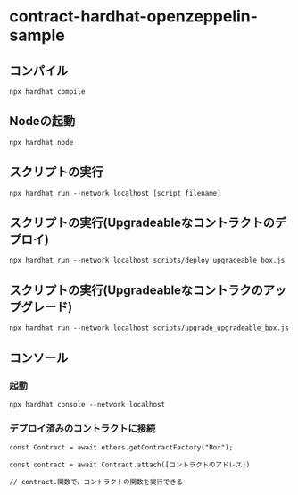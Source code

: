 # contract-hardhat-openzeppelin-sample

## コンパイル
```
npx hardhat compile
```

## Nodeの起動
```
npx hardhat node
```

## スクリプトの実行
```
npx hardhat run --network localhost [script filename]
```

## スクリプトの実行(Upgradeableなコントラクトのデプロイ)
```
npx hardhat run --network localhost scripts/deploy_upgradeable_box.js
```

## スクリプトの実行(Upgradeableなコントラクのアップグレード)
```
npx hardhat run --network localhost scripts/upgrade_upgradeable_box.js
```

## コンソール
### 起動
```
npx hardhat console --network localhost
```

### デプロイ済みのコントラクトに接続

```
const Contract = await ethers.getContractFactory("Box");

const contract = await Contract.attach([コントラクトのアドレス])

// contract.関数で、コントラクトの関数を実行できる
```